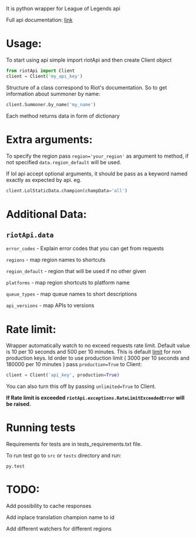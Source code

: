 It is python wrapper for League of Legends api

Full api documentation: [link](https://developer.riotgames.com/api/methods)

# Usage:
To start using api simple import riotApi and then create Client object
```python
from riotApi import Client
client = Client('my_api_key')
```
Structure of a class correspond to Riot's documentation.
So to get information about summoner by name:
```python
client.Summoner.by_name('my_name')
```

Each method returns data in form of dictionary

# Extra arguments:
To specify the region pass `region='your_region'` as argument to method, if not specified `data.region_default` will be used.

If lol api accept optional arguments, it should be pass as a keyword named exactly as expected by api. eg.
```python
client.LolStaticData.champion(champData='all')
```


# Additional Data:
##  `riotApi.data`
`error_codes` - Explain error codes that you can get from requests

`regions` - map region names to shortcuts

`region_default` - region that will be used if no other given

`platforms` - map region shortcuts to platform name

`queue_types` - map queue names to short descriptions

`api_versions` - map APIs to versions


# Rate limit:
Wrapper automatically watch to no exceed requests rate limit. Default value is 10 per 10 seconds and 500 per 10 minutes.
This is default [limit](https://developer.riotgames.com/docs/api-keys) for non production keys.
Id order to use production limit ( 3000 per 10 seconds and 180000 per 10 minutes ) pass `production=True` to Client:
```python
client = Client('api_key', production=True) 
```
You can also turn this off by passing `unlimited=True` to Client.

**If Rate limit is exceeded `riotApi.exceptions.RateLimitExceededError` will be raised.**

# Running tests
Requirements for tests are in tests_requirements.txt file.

To run test go to `src` or `tests` directory and run:

`py.test`


# TODO:
Add possibility to cache responses

Add inplace translation champion name to id

Add different watchers for different regions
